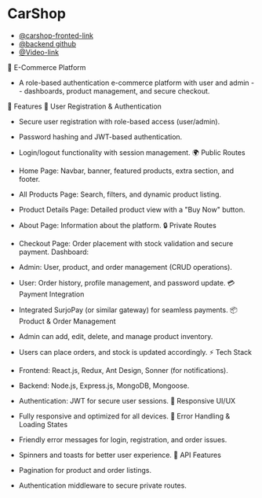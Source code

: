 # CarShop

- [@carshop-fronted-link](https://carshopfronted.vercel.app/) 
- [@backend github](https://github.com/nafis200/L-2-A-2) 
- [@Video-link](https://drive.google.com/file/d/1-dVQCo8imQ-JUy4-i18PtJ4_JfqPnF6o/view?usp=drive_link) 




🚀 E-Commerce Platform
- A role-based authentication e-commerce platform with user and admin - - dashboards, product management, and secure checkout.

📌 Features
🔐 User Registration & Authentication

- Secure user registration with role-based access (user/admin).
- Password hashing and JWT-based authentication.
- Login/logout functionality with session management.
🌍 Public Routes

- Home Page: Navbar, banner, featured products, extra section, and footer.
- All Products Page: Search, filters, and dynamic product listing.
- Product Details Page: Detailed product view with a "Buy Now" button.
- About Page: Information about the platform.
🔒 Private Routes

- Checkout Page: Order placement with stock validation and secure payment.
Dashboard:
- Admin: User, product, and order management (CRUD operations).
- User: Order history, profile management, and password update.
💳 Payment Integration

- Integrated SurjoPay (or similar gateway) for seamless payments.
📦 Product & Order Management

- Admin can add, edit, delete, and manage product inventory.
- Users can place orders, and stock is updated accordingly.
⚡ Tech Stack

- Frontend: React.js, Redux, Ant Design, Sonner (for notifications).
- Backend: Node.js, Express.js, MongoDB, Mongoose.
- Authentication: JWT for secure user sessions.
📱 Responsive UI/UX

- Fully responsive and optimized for all devices.
🔄 Error Handling & Loading States

- Friendly error messages for login, registration, and order issues.
- Spinners and toasts for better user experience.
🔗 API Features

- Pagination for product and order listings.
- Authentication middleware to secure private routes.